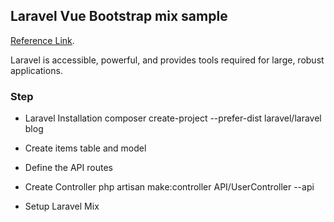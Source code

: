 ## Laravel Vue Bootstrap mix sample

[Reference Link](https://www.codecheef.org/article/vue-laravel-crud-example-with-vue-router-and-sweet-alert).

Laravel is accessible, powerful, and provides tools required for large, robust applications.

### Step

-   Laravel Installation
    composer create-project --prefer-dist laravel/laravel blog

-   Create items table and model

-   Define the API routes

-   Create Controller
    php artisan make:controller API/UserController --api

-   Setup Laravel Mix
